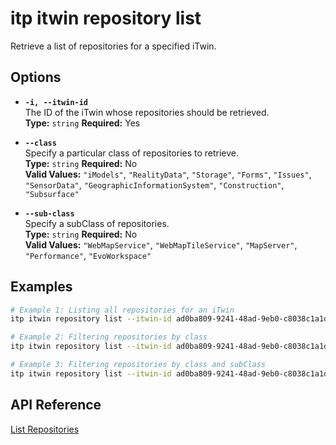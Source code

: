 # itp itwin repository list

Retrieve a list of repositories for a specified iTwin.

## Options

- **`-i, --itwin-id`**  
  The ID of the iTwin whose repositories should be retrieved.  
  **Type:** `string` **Required:** Yes

- **`--class`**  
  Specify a particular class of repositories to retrieve.  
  **Type:** `string` **Required:** No  
  **Valid Values:** `"iModels"`, `"RealityData"`, `"Storage"`, `"Forms"`, `"Issues"`, `"SensorData"`, `"GeographicInformationSystem"`, `"Construction"`, `"Subsurface"`

- **`--sub-class`**  
  Specify a subClass of repositories.  
  **Type:** `string` **Required:** No  
  **Valid Values:** `"WebMapService"`, `"WebMapTileService"`, `"MapServer"`, `"Performance"`, `"EvoWorkspace"`

## Examples

```bash
# Example 1: Listing all repositories for an iTwin
itp itwin repository list --itwin-id ad0ba809-9241-48ad-9eb0-c8038c1a1d51

# Example 2: Filtering repositories by class
itp itwin repository list --itwin-id ad0ba809-9241-48ad-9eb0-c8038c1a1d51 --class iModels

# Example 3: Filtering repositories by class and subClass
itp itwin repository list --itwin-id ad0ba809-9241-48ad-9eb0-c8038c1a1d51 --class GeographicInformationSystem --sub-class WebMapTileService
```

## API Reference

[List Repositories](https://developer.bentley.com/apis/itwins/operations/get-repositories-by-itwin-id/)